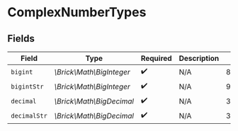 # ComplexNumberTypes


## Fields

| Field                        | Type                         | Required                     | Description                  | Example                      |
| ---------------------------- | ---------------------------- | ---------------------------- | ---------------------------- | ---------------------------- |
| `bigint`                     | *\Brick\Math\BigInteger*     | :heavy_check_mark:           | N/A                          | 8821239038968084             |
| `bigintStr`                  | *\Brick\Math\BigInteger*     | :heavy_check_mark:           | N/A                          | 9223372036854775808          |
| `decimal`                    | *\Brick\Math\BigDecimal*     | :heavy_check_mark:           | N/A                          | 3.141592653589793            |
| `decimalStr`                 | *\Brick\Math\BigDecimal*     | :heavy_check_mark:           | N/A                          | 3.14159265358979344719667586 |